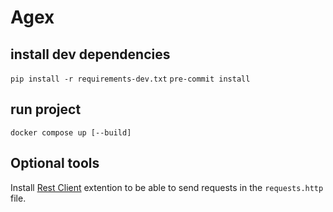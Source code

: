 # Agex

## install dev dependencies

`pip install -r requirements-dev.txt`
`pre-commit install`

## run project

`docker compose up [--build]`

## Optional tools
Install [Rest Client](https://marketplace.visualstudio.com/items?itemName=humao.rest-client) extention to be able to send requests in the `requests.http` file.